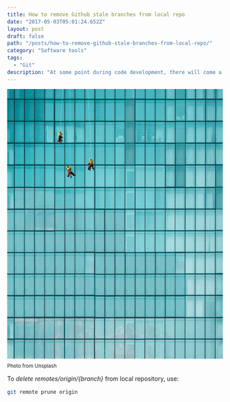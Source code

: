 ```yaml
---
title: How to remove Github stale branches from local repo
date: "2017-05-03T05:01:24.652Z"
layout: post
draft: false
path: "/posts/how-to-remove-github-stale-branches-from-local-repo/"
category: "Software tools"
tags:
  - "Git"
description: "At some point during code development, there will come a time to clean history from the local repository. This git tool will do the job."
---
```

![Stale](./1.jpg)<sub>Photo from Unsplash</sub>

To _delete remotes/origin/{branch}_ from local repository, use:

```sh
git remote prune origin
```
